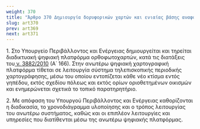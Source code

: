 ```yaml
---
weight: 370
title: "Άρθρο 370 Δημιουργία δορυφορικών χαρτών και ενιαίας βάσης αναφοράς"
slug: art370
prev: art369
next: art371
---
```


1\. Στο Υπουργείο Περιβάλλοντος και Ενέργειας δημιουργείται και τηρείται διαδικτυακή ψηφιακή πλατφόρμα ορθοφωτοχαρτών, κατά τις διατάξεις του<a href="https://ia37rg02wpsa01.blob.core.windows.net/fek/01/2010/20100100166.pdf" title="Δείτε το Σχετικό"> ν. 3882/2010</a> (Α΄ 166). Στην ανωτέρω ψηφιακή χαρτογραφική πλατφόρμα τίθεται σε λειτουργία σύστημα τηλεπισκοπικής περιοδικής χαρτογράφησης, μέσω του οποίου εντοπίζεται κάθε νέο κτίσμα εντός γηπέδου, εκτός σχεδίου πόλεως και εκτός ορίων οριοθετημένων οικισμών και ενημερώνεται σχετικά το τοπικό παρατηρητήριο.

2\. Με απόφαση του Υπουργού Περιβάλλοντος και Ενέργειας καθορίζονται η διαδικασία, το χρονοδιάγραμμα υλοποίησης και ο τρόπος λειτουργίας του ανωτέρω συστήματος, καθώς και οι επιπλέον λειτουργίες και υπηρεσίες που διατίθενται μέσω της ανωτέρω ψηφιακής πλατφόρμας.


